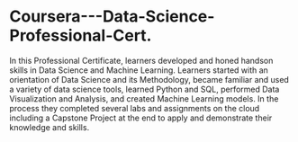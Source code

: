 # Coursera---Data-Science-Professional-Cert.
In this Professional Certificate, learners developed and honed handson skills in Data Science and Machine Learning. Learners started with an orientation of Data Science 
and its Methodology, became familiar and used a variety of data science tools, learned Python and SQL, performed Data Visualization and Analysis, and created Machine Learning models. 
In the process they completed several labs and assignments on the cloud including a Capstone Project at the end to apply and demonstrate their knowledge and skills.
